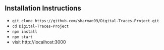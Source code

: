 ## Installation Instructions

* `git clone https://github.com/sharman99/Digital-Traces-Project.git`
* `cd Digital-Traces-Project`
* `npm install`
* `npm start`
* visit http://localhost:3000
